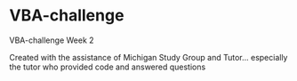 # VBA-challenge
VBA-challenge Week 2

Created with the assistance of Michigan Study Group and Tutor... especially the tutor who provided code and answered questions
